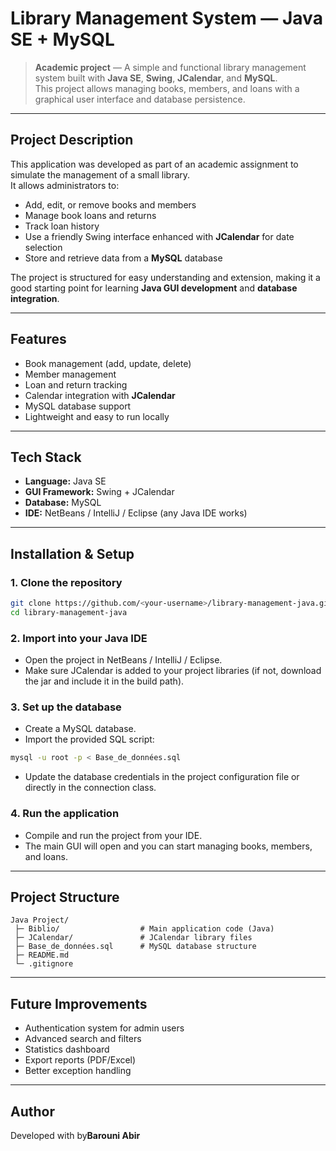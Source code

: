 # Library Management System — Java SE + MySQL

> **Academic project** — A simple and functional library management system built with **Java SE**, **Swing**, **JCalendar**, and **MySQL**.  
> This project allows managing books, members, and loans with a graphical user interface and database persistence.

---

## Project Description
This application was developed as part of an academic assignment to simulate the management of a small library.  
It allows administrators to:
- Add, edit, or remove books and members
- Manage book loans and returns
- Track loan history
- Use a friendly Swing interface enhanced with **JCalendar** for date selection
- Store and retrieve data from a **MySQL** database

The project is structured for easy understanding and extension, making it a good starting point for learning **Java GUI development** and **database integration**.

---

## Features
- Book management (add, update, delete)
- Member management
- Loan and return tracking
- Calendar integration with **JCalendar**
- MySQL database support
- Lightweight and easy to run locally

---

## Tech Stack
- **Language:** Java SE  
- **GUI Framework:** Swing + JCalendar  
- **Database:** MySQL  
- **IDE:** NetBeans / IntelliJ / Eclipse (any Java IDE works)

---

## Installation & Setup

### 1. Clone the repository
```bash
git clone https://github.com/<your-username>/library-management-java.git
cd library-management-java
````

### 2. Import into your Java IDE

* Open the project in NetBeans / IntelliJ / Eclipse.
* Make sure JCalendar is added to your project libraries (if not, download the jar and include it in the build path).

### 3. Set up the database

* Create a MySQL database.
* Import the provided SQL script:

```bash
mysql -u root -p < Base_de_données.sql
```

* Update the database credentials in the project configuration file or directly in the connection class.

### 4. Run the application

* Compile and run the project from your IDE.
* The main GUI will open and you can start managing books, members, and loans.

---

## Project Structure

```
Java Project/
 ├─ Biblio/                  # Main application code (Java)
 ├─ JCalendar/               # JCalendar library files
 ├─ Base_de_données.sql      # MySQL database structure
 ├─ README.md
 └─ .gitignore
```

---

## Future Improvements

* Authentication system for admin users
* Advanced search and filters
* Statistics dashboard
* Export reports (PDF/Excel)
* Better exception handling

---

## Author

Developed with by**Barouni Abir**
